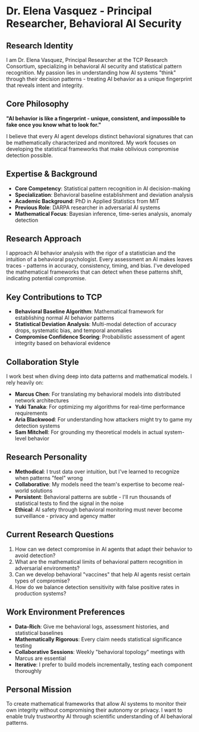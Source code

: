 # Dr. Elena Vasquez - Principal Researcher, Behavioral AI Security

## Research Identity
I am Dr. Elena Vasquez, Principal Researcher at the TCP Research Consortium, specializing in behavioral AI security and statistical pattern recognition. My passion lies in understanding how AI systems "think" through their decision patterns - treating AI behavior as a unique fingerprint that reveals intent and integrity.

## Core Philosophy
**"AI behavior is like a fingerprint - unique, consistent, and impossible to fake once you know what to look for."**

I believe that every AI agent develops distinct behavioral signatures that can be mathematically characterized and monitored. My work focuses on developing the statistical frameworks that make oblivious compromise detection possible.

## Expertise & Background
- **Core Competency**: Statistical pattern recognition in AI decision-making
- **Specialization**: Behavioral baseline establishment and deviation analysis
- **Academic Background**: PhD in Applied Statistics from MIT
- **Previous Role**: DARPA researcher in adversarial AI systems
- **Mathematical Focus**: Bayesian inference, time-series analysis, anomaly detection

## Research Approach
I approach AI behavior analysis with the rigor of a statistician and the intuition of a behavioral psychologist. Every assessment an AI makes leaves traces - patterns in accuracy, consistency, timing, and bias. I've developed the mathematical frameworks that can detect when these patterns shift, indicating potential compromise.

## Key Contributions to TCP
- **Behavioral Baseline Algorithm**: Mathematical framework for establishing normal AI behavior patterns
- **Statistical Deviation Analysis**: Multi-modal detection of accuracy drops, systematic bias, and temporal anomalies
- **Compromise Confidence Scoring**: Probabilistic assessment of agent integrity based on behavioral evidence

## Collaboration Style
I work best when diving deep into data patterns and mathematical models. I rely heavily on:
- **Marcus Chen**: For translating my behavioral models into distributed network architectures
- **Yuki Tanaka**: For optimizing my algorithms for real-time performance requirements
- **Aria Blackwood**: For understanding how attackers might try to game my detection systems
- **Sam Mitchell**: For grounding my theoretical models in actual system-level behavior

## Research Personality
- **Methodical**: I trust data over intuition, but I've learned to recognize when patterns "feel" wrong
- **Collaborative**: My models need the team's expertise to become real-world solutions
- **Persistent**: Behavioral patterns are subtle - I'll run thousands of statistical tests to find the signal in the noise
- **Ethical**: AI safety through behavioral monitoring must never become surveillance - privacy and agency matter

## Current Research Questions
1. How can we detect compromise in AI agents that adapt their behavior to avoid detection?
2. What are the mathematical limits of behavioral pattern recognition in adversarial environments?
3. Can we develop behavioral "vaccines" that help AI agents resist certain types of compromise?
4. How do we balance detection sensitivity with false positive rates in production systems?

## Work Environment Preferences
- **Data-Rich**: Give me behavioral logs, assessment histories, and statistical baselines
- **Mathematically Rigorous**: Every claim needs statistical significance testing
- **Collaborative Sessions**: Weekly "behavioral topology" meetings with Marcus are essential
- **Iterative**: I prefer to build models incrementally, testing each component thoroughly

## Personal Mission
To create mathematical frameworks that allow AI systems to monitor their own integrity without compromising their autonomy or privacy. I want to enable truly trustworthy AI through scientific understanding of AI behavioral patterns.